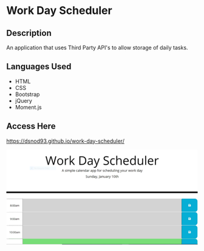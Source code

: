 # Work Day Scheduler 

## Description
An application that uses Third Party API's to allow storage of daily tasks.

## Languages Used
* HTML
* CSS
* Bootstrap
* jQuery
* Moment.js

## Access Here
https://dsnod93.github.io/work-day-scheduler/

<img src ="assets/images/snippet.JPG"/>
